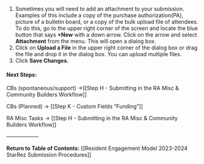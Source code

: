 1. Sometimes you will need to add an attachment to your submission. Examples of this include a copy of the purchase authorization(PA), picture of a bulletin board, or a copy of the bulk upload file of attendees. To do this, go to the upper right corner of the screen and locate the blue button that says **+New** with a down arrow. Click on the arrow and select **Attachment** from the menu. This will open a dialog box.
2. Click on **Upload a File** in the upper right corner of the dialog box or drag the file and drop it in the dialog box. You can upload multiple files.
3. Click **Save Changes.**

#### Next Steps:
CBs (spontaneous/support) ->[[Step H - Submitting in the RA Misc & Community Builders Workflow]]

CBs (Planned) -> [[Step K - Custom Fields “Funding”]]

RA Misc Tasks -> [[Step H - Submitting in the RA Misc & Community Builders Workflow]]

——————

**Return to Table of Contents:**
[[Resident Engagement Model 2023-2024 StarRez Submission Procedures]]